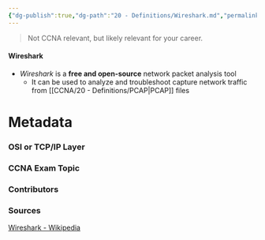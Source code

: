 ```yaml
---
{"dg-publish":true,"dg-path":"20 - Definitions/Wireshark.md","permalink":"/20-definitions/wireshark/","tags":["defs_ccna"]}
---
```


>Not CCNA relevant, but likely relevant for your career.
#### Wireshark
- *Wireshark* is a **free and open-source** network packet analysis tool
	- It can be used to analyze and troubleshoot capture network traffic from [[CCNA/20 - Definitions/PCAP\|PCAP]] files







# Metadata
### OSI or TCP/IP Layer

### CCNA Exam Topic

### Contributors

### Sources
[Wireshark - Wikipedia](https://en.wikipedia.org/wiki/Wireshark)
